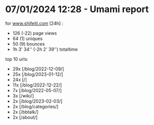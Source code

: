 # 07/01/2024 12:28 - Umami report
for www.shifeiti.com [24h] :

 - 126 (-22) page views
 - 64 (1) uniques
 - 50 (9) bounces
 - 1h 3' 34'' (-2h 2' 39'') totaltime


top 10 urls:
 - 29x [/blog/2022-12-09/]
 - 25x [/blog/2023-01-12/]
 - 24x [/]
 - 11x [/blog/2022-12-22/]
 - 7x [/blog/2022-05-07/]
 - 3x [/wiki/]
 - 2x [/blog/2023-02-03/]
 - 2x [/blog/categories/]
 - 2x [/bbtalk/]
 - 2x [/about/]


